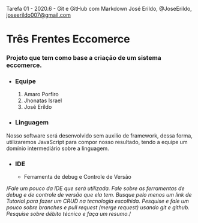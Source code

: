 Tarefa 01 - 2020.6 - Git e GitHub com Markdown
José Erildo, @JoseErildo, joseerildo007@gmail.com

# Três Frentes Eccomerce
### Projeto que tem como base a criação de um sistema eccomerce.

* ### Equipe
  1. Amaro Porfiro
  2. Jhonatas Israel
  3. José Erildo

* ### Linguagem  
Nosso software será desenvolvido sem auxilio de framework, dessa forma, utilizaremos JavaScript para compor nosso resultado, tendo a equipe um domínio intermediário sobre a linguagem.

* ### IDE
   * Ferramenta de debug e Controle de Versão

/*Fale um pouco da IDE que será utilizada. Fale sobre as ferramentas de debug e de controle de versão que ela tem.
Busque pelo menos um link de Tutorial para fazer um CRUD na tecnologia escolhida.
Pesquise e fale um pouco sobre branches e pull request (merge request) usando git e github.
Pesquise sobre débito técnico e faça um resumo.*/
